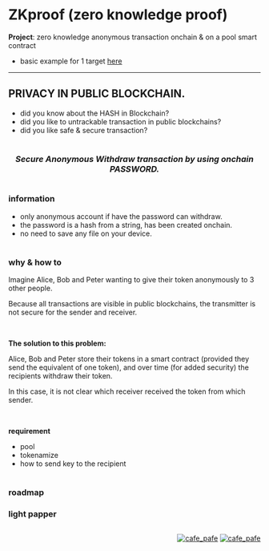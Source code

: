 # ZKproof (zero knowledge proof) 
**Project**: zero knowledge anonymous transaction onchain & on a pool smart contract

- basic example for 1 target [here](https://github.com/mosi-sol/live-contracts/tree/main/episode-20)

---

## PRIVACY IN PUBLIC BLOCKCHAIN.

- did you know about the HASH in Blockchain?
- did you like to untrackable transaction in public blockchains?
- did you like safe & secure transaction?

#

### ***<p align="center">Secure Anonymous Withdraw transaction by using onchain PASSWORD.</p>***

# 

### information
- only anonymous account if have the password can withdraw.
- the password is a hash from a string, has been created onchain.
- no need to save any file on your device.

#
### why & how to
Imagine Alice, Bob and Peter wanting to give their token anonymously to 3 other people.

Because all transactions are visible in public blockchains, the transmitter is not secure for the sender and receiver.

<br />

**The solution to this problem:**

Alice, Bob and Peter store their tokens in a smart contract (provided they send the equivalent of one token), and over time (for added security) the recipients withdraw their token.

In this case, it is not clear which receiver received the token from which sender. 

<br />

**requirement**

- pool
- tokenamize
- how to send key to the recipient

#
### roadmap

### light papper


##

<p align="right"> 
  <a href="https://github.com/mosi-sol/ZK" target="blank">
  <img src="https://img.shields.io/badge/Ver-0.1-lightblue?style=flat" alt="cafe_pafe" /></a>
  <a href="https://github.com/mosi-sol/ZK" target="blank">
  <img src="https://img.shields.io/badge/License-MIT-lightblue?style=flat" alt="cafe_pafe" /></a>
</p>
